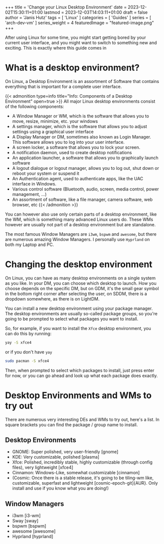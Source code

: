+++
title = 'Change your Linux Desktop Environment'
date = 2023-12-02T15:30:11+01:00
lastmod = 2023-12-03T14:03:11+01:00
draft = false
author = 'Janis Hutz'
tags = [ 'Linux' ]
categories = [ 'Guides' ]
series = [ 'arch-dev-vm' ]
series_weight = 4
featuredImage = "featured-image.png"
+++

After using Linux for some time, you might start getting bored by your current user interface, and you might want to switch to something new and exciting. This is exactly where this guide comes in

# What is a desktop environment?
On Linux, a Desktop Environment is an assortment of Software that contains everything that is important for a complete user interface.

{{< admonition type=info title="Info: Components of a Desktop Environment" open=true >}}
All major Linux desktop environments consist of the following components:

- A Window Manager or WM, which is the software that allows you to move, resize, minimize, etc. your windows
- A settings manager, which is the software that allows you to adjust settings using a graphical user interface
- A Display Manager or DM, sometimes also known as Login Manager. This software allows you to log into your user interface.
- A screen locker, a software that allows you to lock your screen.
- A notification daemon, used to create desktop notifications
- An application launcher, a software that allows you to graphically launch software
- A logout dialogue or logout manager, allows you to log out, shut down or reboot your system or suspend it
- An Authentication agent, used to authenticate apps, like the UAC interface in Windows.
- Various control software (Bluetooth, audio, screen, media control, power management, ...)
- An assortment of software, like a file manager, camera software, web browser, etc
{{< /admonition >}}

You can however also use only certain parts of a desktop environment, like the WM, which is something many advanced Linux users do. These WMs however are usually not part of a desktop environment but are standalone. 

The most famous Window Managers are `i3wm`, `bspwm` and `awesome`, but there are numerous amazing Window Managers. I personally use `Hyprland` on both my Laptop and PC.

# Changing the desktop environment
On Linux, you can have as many desktop environments on a single system as you like. In your DM, you can choose which desktop to launch. How you choose depends on the specific DM, but on GDM, it's the small gear symbol in the bottom right corner after selecting the user, on SDDM, there is a dropdown somewhere, as there is on LightDM. 

You can install a new desktop environment using your package manager. The desktop environments are usually so-called package groups, so you're going to be prompted to select what packages you want to install. 

So, for example, if you want to install the `Xfce` desktop environment, you can do this by running:
```bash
yay -S xfce4
```

or if you don't have `yay`
```bash
sudo pacman -S xfce4
```

Then, when prompted to select which packages to install, just press enter for now, or you can go ahead and look up what each package does exactly.


# Desktop Environments and WMs to try out
There are numerous very interesting DEs and WMs to try out, here's a list. In square brackets you can find the package / group name to install.

## Desktop Environments
- GNOME: Super polished, very user-friendly [gnome]
- KDE: Very customizable, polished [plasma]
- Xfce: Polished, incredibly stable, highly customizable (through config files), very lightweight [xfce4]
- Cinnamon: Windows-Like, somewhat customizable [cinnamon]
- (Cosmic: Once there is a stable release, it's going to be tiling-wm like, customizable, superfast and lightweight [cosmic-epoch-git]{AUR}. Only install and use if you know what you are doing!)

## Window Managers
- i3wm [i3-wm]
- Sway [sway]
- bspwm [bspwm]
- awesome [awesome]
- Hyprland [hyprland]
